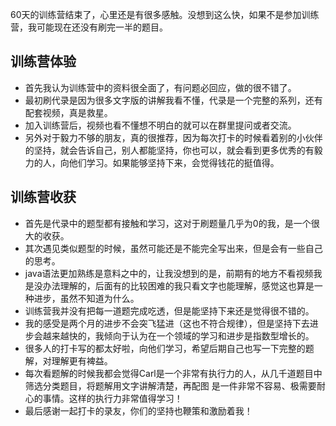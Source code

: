 60天的训练营结束了，心里还是有很多感触。没想到这么快，如果不是参加训练营，我可能现在还没有刷完一半的题目。
## 训练营体验
  - 首先我认为训练营中的资料很全面了，有问题必回应，做的很不错了。
  - 最初刷代录是因为很多文字版的讲解我看不懂，代录是一个完整的系列，还有配套视频，真是救星。
  - 加入训练营后，视频也看不懂想不明白的就可以在群里提问或者交流。
  - 另外对于毅力不够的朋友，真的很推荐，因为每次打卡的时候看着别的小伙伴的坚持，就会告诉自己，别人都能坚持，你也可以，就会看到更多优秀的有毅力的人，向他们学习。如果能够坚持下来，会觉得钱花的挺值得。
## 训练营收获
  - 首先是代录中的题型都有接触和学习，这对于刷题量几乎为0的我，是一个很大的收获。
  - 其次遇见类似题型的时候，虽然可能还是不能完全写出来，但是会有一些自己的思考。
  - java语法更加熟练是意料之中的，让我没想到的是，前期有的地方不看视频我是没办法理解的，后面有的比较困难的我只看文字也能理解，感觉这也算是一种进步，虽然不知道为什么。
  - 训练营我并没有把每一道题完成吃透，但是能坚持下来还是觉得很不错的。
  - 我的感受是两个月的进步不会突飞猛进（这也不符合规律），但是坚持下去进步会越来越快的，我倾向于认为在一个领域的学习和进步是指数型增长的。
  - 很多人的打卡写的都太好啦，向他们学习，希望后期自己也写一下完整的题解，对理解更有裨益。
  - 每次看题解的时候我都会觉得Carl是一个非常有执行力的人，从几千道题目中筛选分类题目，将题解用文字讲解清楚，再配图 是一件非常不容易、极需要耐心的事情。这样的执行力非常值得学习！
  - 最后感谢一起打卡的录友，你们的坚持也鞭策和激励着我！
